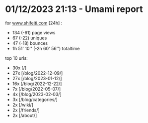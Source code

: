 # 01/12/2023 21:13 - Umami report
for www.shifeiti.com [24h] :

 - 134 (-91) page views
 - 67 (-22) uniques
 - 47 (-18) bounces
 - 1h 51' 10'' (-2h 60' 56'') totaltime


top 10 urls:
 - 30x [/]
 - 27x [/blog/2022-12-09/]
 - 27x [/blog/2023-01-12/]
 - 16x [/blog/2022-12-22/]
 - 7x [/blog/2022-05-07/]
 - 4x [/blog/2023-02-03/]
 - 3x [/blog/categories/]
 - 2x [/wiki/]
 - 2x [/friends/]
 - 2x [/about/]


